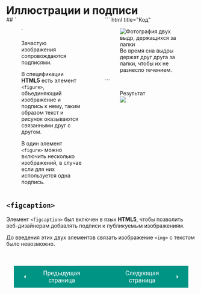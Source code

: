 # Иллюстрации и подписи

<div style="display:flex;margin-top:-20px;" markdown>
<div style="flex:1;margin-right:20px;width:30%;" markdown>
## `<figure>`

Зачастую изображения сопровождаются подписями.

В спецификации **HTML5** есть элемент `<figure>`, объединяющий изображение и подпись к нему, таким образом текст и рисунок оказываются связанными друг с другом.

В один элемент `<figure>` можно включить несколько изображений, в случае если для них используется одна подпись.

</div>
<div style="flex:1;width:70%;" markdown>
``` html title="Код"
<figure>
    <img src="images/otters.jpg" 
        alt="Фотография двух выдр, держащихся за лапки">
        <img />
    <br />
        <figcaption>Во время сна выдры держат друг
        друга за лапки, чтобы их не разнесло
        течением.</figcaption>
</figure>
```

<figure><figcaption>Результат</figcaption><img src="/html-css-manual/assets/images/figureex.png"></figure></div></div>

## `<figcaption>`

Элемент `<figcaption>` был включен в язык **HTML5**, чтобы позволить веб-дизайнерам добавлять подписи к публикуемым изображениям.

До введения этих двух элементов связать изображение `<img>` с текстом было невозможно.

<div style="display: flex; justify-content: space-between; padding: 20px; margin-top:30px;"><button class="custom-button" style="background-color: rgb(0, 148, 133); color: white; font-family: 'Roboto', sans-serif; border: none; cursor: pointer; padding: 10px 20px; font-size: 16px; display: flex; align-items: center;" onclick="window.location.href='/html-css-manual/html/media/images/placing'"><svg xmlns="http://www.w3.org/2000/svg" viewBox="0 0 24 24" style="fill: white; width: 20px; height: 20px;"><path d="M15 18l-6-6 6-6" /></svg><span style="margin: 0 10px;">Предыдущая страница</span></button><button class="custom-button" style="background-color: rgb(0, 148, 133); color: white; font-family: 'Roboto', sans-serif; border: none; cursor: pointer; padding: 10px 20px; font-size: 16px; display: flex; align-items: center;" onclick="window.location.href='/html-css-manual/html/media/images/example'"><span style="margin: 0 10px;">Следующая страница</span><svg xmlns="http://www.w3.org/2000/svg" viewBox="0 0 24 24" style="fill: white; width: 20px; height: 20px;"><path d="M9 18l6-6-6-6" /></svg></button></div>

